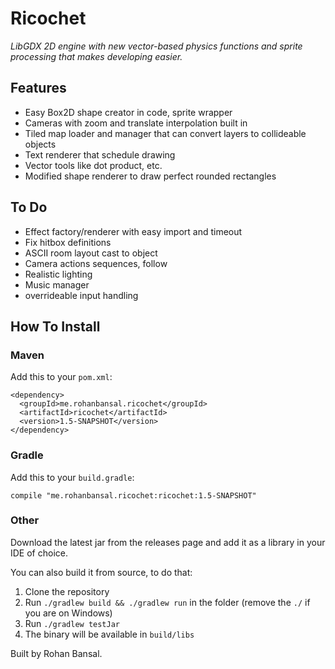 # Ricochet

*LibGDX 2D engine with new vector-based physics functions and sprite processing that makes developing easier.*

## Features

- Easy Box2D shape creator in code, sprite wrapper
- Cameras with zoom and translate interpolation built in
- Tiled map loader and manager that can convert layers to collideable objects
- Text renderer that schedule drawing
- Vector tools like dot product, etc.
- Modified shape renderer to draw perfect rounded rectangles

## To Do

- Effect factory/renderer with easy import and timeout
- Fix hitbox definitions
- ASCII room layout cast to object
- Camera actions sequences, follow
- Realistic lighting
- Music manager
- overrideable input handling


## How To Install

### Maven

Add this to your `pom.xml`:

```$xslt
<dependency>
  <groupId>me.rohanbansal.ricochet</groupId>
  <artifactId>ricochet</artifactId>
  <version>1.5-SNAPSHOT</version>
</dependency>
```

### Gradle

Add this to your `build.gradle`:

```$xslt
compile "me.rohanbansal.ricochet:ricochet:1.5-SNAPSHOT"
```

### Other

Download the latest jar from the releases page and add it as a library in your IDE of choice.

You can also build it from source, to do that:

1. Clone the repository
2. Run `./gradlew build && ./gradlew run` in the folder (remove the `./` if you are on Windows)
3. Run `./gradlew testJar`
4. The binary will be available in `build/libs`


Built by Rohan Bansal.